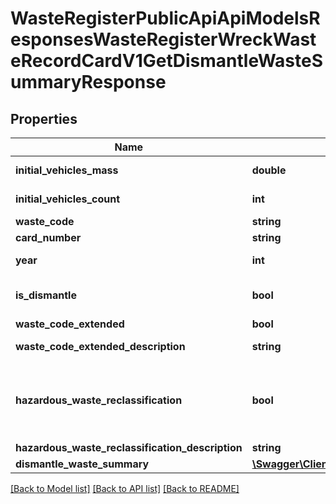 # WasteRegisterPublicApiApiModelsResponsesWasteRegisterWreckWasteRecordCardV1GetDismantleWasteSummaryResponse

## Properties
Name | Type | Description | Notes
------------ | ------------- | ------------- | -------------
**initial_vehicles_mass** | **double** | Masa pojazdów [Mg] | [optional] 
**initial_vehicles_count** | **int** | Liczba pojazdów [szt.] | [optional] 
**waste_code** | **string** | Kod odpadu | [optional] 
**card_number** | **string** | Numer karty | [optional] 
**year** | **int** | Rok kalendarzowy | [optional] 
**is_dismantle** | **bool** | Prowadzący stację demontażu | [optional] 
**waste_code_extended** | **bool** | Kod ex | [optional] 
**waste_code_extended_description** | **string** | Rodzaj odpadu ex | [optional] 
**hazardous_waste_reclassification** | **bool** | Zmiana statusu odpadów niebezpiecznych na odpady inne niż niebezpieczne | [optional] 
**hazardous_waste_reclassification_description** | **string** | Rodzaj odpadu | [optional] 
**dismantle_waste_summary** | [**\Swagger\Client\Model\WasteRegisterPublicApiApiModelsResponsesWasteRegisterWreckWasteRecordCardV1DismantleWasteSummary**](WasteRegisterPublicApiApiModelsResponsesWasteRegisterWreckWasteRecordCardV1DismantleWasteSummary.md) |  | [optional] 

[[Back to Model list]](../README.md#documentation-for-models) [[Back to API list]](../README.md#documentation-for-api-endpoints) [[Back to README]](../README.md)



